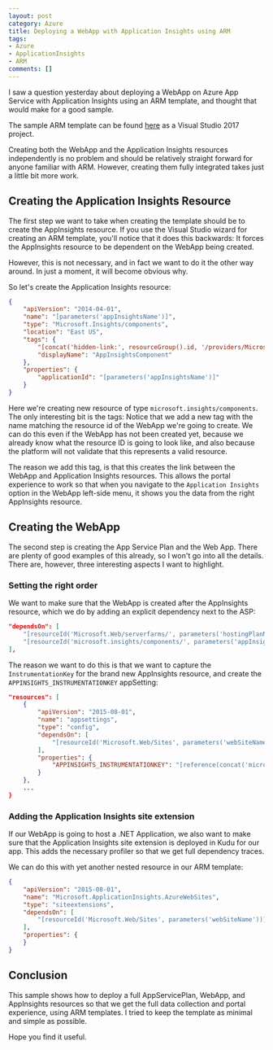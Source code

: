 ```yaml
---
layout: post
category: Azure
title: Deploying a WebApp with Application Insights using ARM
tags:
- Azure
- ApplicationInsights
- ARM
comments: []
---
```

I saw a question yesterday about deploying a WebApp on Azure App Service
with Application Insights using an ARM template, and thought that would
make for a good sample.

The sample ARM template can be found [here](https://github.com/tomasr/webapp-appinsights)
as a Visual Studio 2017 project.

Creating both the WebApp and the Application Insights resources independently is no problem
and should be relatively straight forward for anyone familiar with ARM. However, creating them
fully integrated takes just a little bit more work.

## Creating the Application Insights Resource

The first step we want to take when creating the template should be to create the AppInsights
resource. If you use the Visual Studio wizard for creating an ARM template, you'll notice 
that it does this backwards: It forces the AppInsights resource to be dependent on the WebApp
being created.

However, this is not necessary, and in fact we want to do it the other way around. In just
a moment, it will become obvious why.

So let's create the Application Insights resource:

```json
{
    "apiVersion": "2014-04-01",
    "name": "[parameters('appInsightsName')]",
    "type": "Microsoft.Insights/components",
    "location": "East US",
    "tags": {
        "[concat('hidden-link:', resourceGroup().id, '/providers/Microsoft.Web/sites/', parameters('webSiteName'))]": "Resource",
        "displayName": "AppInsightsComponent"
    },
    "properties": {
        "applicationId": "[parameters('appInsightsName')]"
    }
}
```

Here we're creating new resource of type `microsoft.insights/components`. The only interesting
bit is the tags: Notice that we add a new tag with the name matching the resource id of the
WebApp we're going to create. We can do this even if the WebApp has not been created yet,
because we already know what the resource ID is going to look like, and also because the
platform will not validate that this represents a valid resource.

The reason we add this tag, is that this creates the link between the WebApp and Application
Insights resources. This allows the portal experience to work so that when you navigate
to the `Application Insights` option in the WebApp left-side menu, it shows you the data
from the right AppInsights resource.

## Creating the WebApp

The second step is creating the App Service Plan and the Web App. There are plenty of good
examples of this already, so I won't go into all the details. There are, however, three
interesting aspects I want to highlight.

### Setting the right order

We want to make sure that the WebApp is created after the AppInsights
resource, which we do by adding an explicit dependency next to the ASP:

```json
"dependsOn": [
    "[resourceId('Microsoft.Web/serverfarms/', parameters('hostingPlanName'))]",
    "[resourceId('microsoft.insights/components/', parameters('appInsightsName'))]"
],
```

The reason we want to do this is that we want to capture the `InstrumentationKey` for the
brand new AppInsights resource, and create the `APPINSIGHTS_INSTRUMENTATIONKEY` appSetting:

```json
"resources": [
    {
        "apiVersion": "2015-08-01",
        "name": "appsettings",
        "type": "config",
        "dependsOn": [
            "[resourceId('Microsoft.Web/Sites', parameters('webSiteName'))]"
        ],
        "properties": {
            "APPINSIGHTS_INSTRUMENTATIONKEY": "[reference(concat('microsoft.insights/components/', parameters('appInsightsName'))).InstrumentationKey]"
        }
    },
    ...
}
```

### Adding the Application Insights site extension

If our WebApp is going to host a .NET Application, we also want to make sure that
the Application Insights site extension is deployed in Kudu for our app. This adds the 
necessary profiler so that we get full dependency traces.

We can do this with yet another nested resource in our ARM template:

```json
{
    "apiVersion": "2015-08-01",
    "name": "Microsoft.ApplicationInsights.AzureWebSites",
    "type": "siteextensions",
    "dependsOn": [
        "[resourceId('Microsoft.Web/Sites', parameters('webSiteName'))]"
    ],
    "properties": {
    }
}
```

## Conclusion

This sample shows how to deploy a full AppServicePlan, WebApp, and AppInsights resources so that
we get the full data collection and portal experience, using ARM templates. I tried to keep the template as minimal and simple as possible.

Hope you find it useful.
